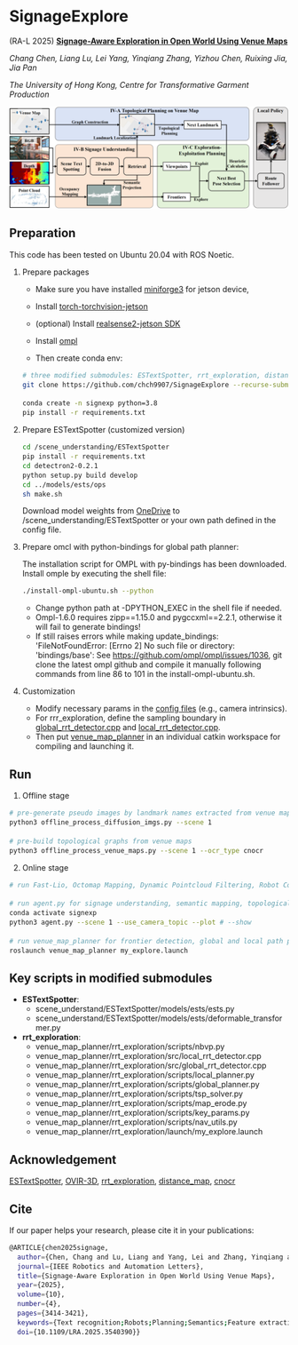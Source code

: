 # SignageExplore
(RA-L 2025) [**Signage-Aware Exploration in Open World Using Venue Maps**](https://arxiv.org/pdf/2410.10143)

*Chang Chen, Liang Lu, Lei Yang, Yinqiang Zhang, Yizhou Chen, Ruixing Jia, Jia Pan*

*The University of Hong Kong, Centre for Transformative Garment Production*

![framework](framework/framework.png)

## Preparation
This code has been tested on Ubuntu 20.04 with ROS Noetic.


1. Prepare packages
     - Make sure you have installed [miniforge3](https://github.com/conda-forge/miniforge?tab=readme-ov-file) for jetson device,

    - Install [torch-torchvision-jetson](https://forums.developer.nvidia.com/t/pytorch-for-jetson/72048)  
    - (optional) Install [realsense2-jetson SDK](https://github.com/IntelRealSense/librealsense/blob/master/doc/installation_jetson.md)  
    - Install [ompl](https://ompl.kavrakilab.org/core/installation.html)  
    - Then create conda env:
    ```bash
    # three modified submodules: ESTextSpotter, rrt_exploration, distance_map
    git clone https://github.com/chch9907/SignageExplore --recurse-submodules
    
    conda create -n signexp python=3.8
    pip install -r requirements.txt
    ```

2. Prepare ESTextSpotter (customized version)
    ```bash
    cd /scene_understanding/ESTextSpotter
    pip install -r requirements.txt
    cd detectron2-0.2.1
    python setup.py build develop
    cd ../models/ests/ops
    sh make.sh
    ```
    Download model weights from [OneDrive](https://1drv.ms/u/s!AotJrudtBr-K70dUc3W3ly1KI-zZ?e=ed6Drt) to /scene_understanding/ESTextSpotter or your own path defined in the config file.


3. Prepare omcl with python-bindings for global path planner:  

    The installation script for OMPL with py-bindings has been downloaded. Install omple by executing the shell file:
    ``` bash
    ./install-ompl-ubuntu.sh --python 
    ```
    
    - Change python path at -DPYTHON_EXEC in the shell file if needed.  
    - Ompl-1.6.0 requires zipp==1.15.0 and pygccxml==2.2.1, otherwise it will fail to generate bindings!  
    - If still raises errors while making update_bindings: 'FileNotFoundError: [Errno 2] No such file or directory: 'bindings/base':
    See https://github.com/ompl/ompl/issues/1036, git clone the latest ompl github and compile it manually following commands from line 86 to 101 in the install-ompl-ubuntu.sh.

4. Customization
    - Modify necessary params in the [config files](config/scene1.yaml) (e.g., camera intrinsics).
    - For rrr_exploration, define the sampling boundary in [global_rrt_detector.cpp](venue_map_planner/rrt_exploration/src/global_rrt_detector.cpp) and [local_rrt_detector.cpp](venue_map_planner/rrt_exploration/src/local_rrt_detector.cpp). 
    - Then put [venue_map_planner](venue_map_planner) in an individual catkin workspace for compiling and launching it.
    



## Run

1. Offline stage
```bash
# pre-generate pseudo images by landmark names extracted from venue maps
python3 offline_process_diffusion_imgs.py --scene 1

# pre-build topological graphs from venue maps
python3 offline_process_venue_maps.py --scene 1 --ocr_type cnocr

```

2. Online stage
```bash
# run Fast-Lio, Octomap Mapping, Dynamic Pointcloud Filtering, Robot Control, local policy

# run agent.py for signage understanding, semantic mapping, topological localization and planning
conda activate signexp
python3 agent.py --scene 1 --use_camera_topic --plot # --show

# run venue_map_planner for frontier detection, global and local path planning
roslaunch venue_map_planner my_explore.launch
```
## Key scripts in modified submodules
- **ESTextSpotter**: 
  - scene_understand/ESTextSpotter/models/ests/ests.py
  - scene_understand/ESTextSpotter/models/ests/deformable_transformer.py
- **rrt_exploration**: 
  - venue_map_planner/rrt_exploration/scripts/nbvp.py
  - venue_map_planner/rrt_exploration/src/local_rrt_detector.cpp
  - venue_map_planner/rrt_exploration/src/global_rrt_detector.cpp
  - venue_map_planner/rrt_exploration/scripts/local_planner.py
  - venue_map_planner/rrt_exploration/scripts/global_planner.py
  - venue_map_planner/rrt_exploration/scripts/tsp_solver.py
  - venue_map_planner/rrt_exploration/scripts/map_erode.py
  - venue_map_planner/rrt_exploration/scripts/key_params.py
  - venue_map_planner/rrt_exploration/scripts/nav_utils.py
  - venue_map_planner/rrt_exploration/launch/my_explore.launch

## Acknowledgement
[<u>ESTextSpotter</u>](https://github.com/chch9907/ESTextSpotter), [<u>OVIR-3D</u>](https://github.com/shiyoung77/OVIR-3D), [<u>rrt_exploration</u>](https://github.com/hasauino/rrt_exploration), [<u>distance_map</u>](https://github.com/artivis/distance_map), [<u>cnocr</u>](https://github.com/breezedeus/CnOCR)


## Cite
If our paper helps your research, please cite it in your publications:
```bash
@ARTICLE{chen2025signage,
  author={Chen, Chang and Lu, Liang and Yang, Lei and Zhang, Yinqiang and Chen, Yizhou and Jia, Ruixing and Pan, Jia},
  journal={IEEE Robotics and Automation Letters}, 
  title={Signage-Aware Exploration in Open World Using Venue Maps}, 
  year={2025},
  volume={10},
  number={4},
  pages={3414-3421},
  keywords={Text recognition;Robots;Planning;Semantics;Feature extraction;Navigation;Three-dimensional displays;Shape;Location awareness;Image recognition;Autonomous agents;semantic scene understanding;mapping;planning under uncertainty},
  doi={10.1109/LRA.2025.3540390}}
```
